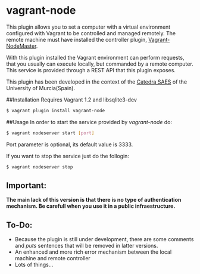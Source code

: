 vagrant-node
============

This plugin allows you to set a computer with a virtual environment configured with Vagrant to be controlled and managed remotely. The remote machine must have installed the controller plugin, [Vagrant-NodeMaster](https://github.com/fjsanpedro/vagrant-nodemaster/tree/master/lib/vagrant-nodemaster).

With this plugin installed the Vagrant environment can perform requests, that you usually can execute locally, but commanded by a remote computer. This service is provided through a REST API that this plugin exposes.

This plugin has been developed in the context of the [Catedra SAES](http://www.catedrasaes.org) of the University of Murcia(Spain).

##Installation
Requires Vagrant 1.2 and libsqlite3-dev

```bash
$ vagrant plugin install vagrant-node
```

##Usage
In order to start the service provided by *vagrant-node* do:

```bash
$ vagrant nodeserver start [port]
```

Port parameter is optional, its default value is 3333.

If you want to stop the service just do the follogin:

```bash
$ vagrant nodeserver stop
```


## Important:
**The main lack of this version is that there is no type of authentication mechanism. Be carefull when you use it in a public infraestructure.**

## To-Do:
* Because the plugin is still under development, there are some comments and *puts* sentences that will be removed in latter versions.
* An enhanced and more rich error mechanism between the local machine and remote controller
* Lots of things...

